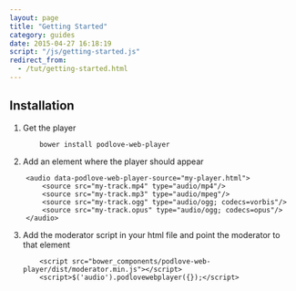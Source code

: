```yaml
---
layout: page
title: "Getting Started"
category: guides
date: 2015-04-27 16:18:19
script: "/js/getting-started.js"
redirect_from:
  - /tut/getting-started.html
---
```


## Installation

1.  Get the player

    ```
        bower install podlove-web-player
    ```

2.  Add an element where the player should appear

```
    <audio data-podlove-web-player-source="my-player.html">
        <source src="my-track.mp4" type="audio/mp4"/>
        <source src="my-track.mp3" type="audio/mpeg"/>
        <source src="my-track.ogg" type="audio/ogg; codecs=vorbis"/>
        <source src="my-track.opus" type="audio/ogg; codecs=opus"/>
    </audio>
```

3.  Add the moderator script in your html file and point the moderator to that element

    ```
        <script src="bower_components/podlove-web-player/dist/moderator.min.js"></script>
        <script>$('audio').podlovewebplayer({});</script>
    ```

<audio data-podlove-web-player-source="/player.html">
    <source src="{{site.dist}}/examples/which-format/podlove-test-track.mp4" type="audio/mp4"/>
    <source src="{{site.dist}}/examples/which-format/podlove-test-track.mp3" type="audio/mpeg"/>
    <source src="{{site.dist}}/examples/which-format/podlove-test-track.ogg" type="audio/ogg; codecs=vorbis"/>
    <source src="{{site.dist}}/examples/which-format/podlove-test-track.opus" type="audio/ogg; codecs=opus"/>
</audio>
